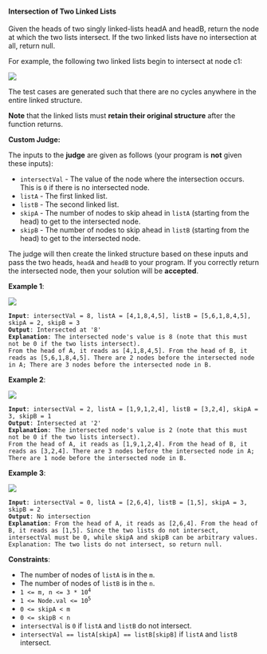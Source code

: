 #### Intersection of Two Linked Lists
Given the heads of two singly linked-lists headA and headB, return the node at which the two lists intersect. If the two linked lists have no intersection at all, return null.

For example, the following two linked lists begin to intersect at node c1:

![](statement.png)

The test cases are generated such that there are no cycles anywhere in the entire linked structure.

**Note**  that the linked lists must  **retain their original structure**  after the function returns.

**Custom Judge:**

The inputs to the  **judge**  are given as follows (your program is  **not**  given these inputs):

*   `intersectVal`  - The value of the node where the intersection occurs. This is  `0`  if there is no intersected node.
*   `listA`  - The first linked list.
*   `listB`  - The second linked list.
*   `skipA`  - The number of nodes to skip ahead in  `listA`  (starting from the head) to get to the intersected node.
*   `skipB`  - The number of nodes to skip ahead in  `listB`  (starting from the head) to get to the intersected node.

The judge will then create the linked structure based on these inputs and pass the two heads,  `headA`  and  `headB` to your program. If you correctly return the intersected node, then your solution will be  **accepted**.

**Example 1**:

![](example_1.png)
<pre><code><b>Input</b>: intersectVal = 8, listA = [4,1,8,4,5], listB = [5,6,1,8,4,5], skipA = 2, skipB = 3
<b>Output</b>: Intersected at '8'
<b>Explanation</b>: The intersected node's value is 8 (note that this must not be 0 if the two lists intersect).
From the head of A, it reads as [4,1,8,4,5]. From the head of B, it reads as [5,6,1,8,4,5]. There are 2 nodes before the intersected node in A; There are 3 nodes before the intersected node in B.
</code></pre>

**Example 2**:

![](example_2.png)
<pre><code><b>Input</b>: intersectVal = 2, listA = [1,9,1,2,4], listB = [3,2,4], skipA = 3, skipB = 1
<b>Output</b>: Intersected at '2'
<b>Explanation</b>: The intersected node's value is 2 (note that this must not be 0 if the two lists intersect).
From the head of A, it reads as [1,9,1,2,4]. From the head of B, it reads as [3,2,4]. There are 3 nodes before the intersected node in A; There are 1 node before the intersected node in B.
</code></pre>

**Example 3**:

![](example_3.png)
<pre><code><b>Input</b>: intersectVal = 0, listA = [2,6,4], listB = [1,5], skipA = 3, skipB = 2
<b>Output</b>: No intersection
<b>Explanation</b>: From the head of A, it reads as [2,6,4]. From the head of B, it reads as [1,5]. Since the two lists do not intersect, intersectVal must be 0, while skipA and skipB can be arbitrary values.
Explanation: The two lists do not intersect, so return null.
</code></pre>

**Constraints**:

* The number of nodes of  `listA`  is in the  `m`.
* The number of nodes of  `listB`  is in the  `n`.
* <code>1 <= m, n <= 3 * 10<sup>4</sup></code>
* <code>1 <= Node.val <= 10<sup>5</sup></code>
* `0 <= skipA < m`
* `0 <= skipB < n`
* `intersectVal`  is  `0`  if  `listA`  and  `listB`  do not intersect.
* `intersectVal == listA[skipA] == listB[skipB]`  if  `listA`  and  `listB`  intersect.
